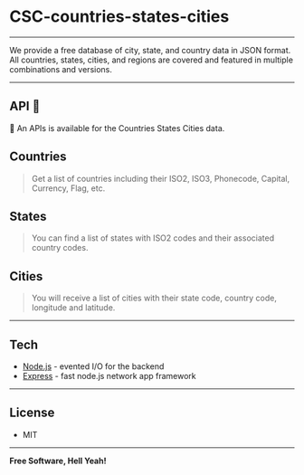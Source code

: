 # CSC-countries-states-cities
---

We provide a free database of city, state, and country data in JSON format. All countries, states, cities, and regions are covered and featured in multiple combinations and versions.

---

## API 🚀
🎉 An APIs is available for the Countries States Cities data.

## Countries
> Get a list of countries including their ISO2, ISO3, Phonecode, Capital, Currency, Flag, etc.

## States
> You can find a list of states with ISO2 codes and their associated country codes.

## Cities
> You will receive a list of cities with their state code, country code, longitude and latitude.
---

## Tech

- [Node.js] - evented I/O for the backend
- [Express] - fast node.js network app framework

---

## License

- MIT

---

**Free Software, Hell Yeah!**

  [node.js]: <http://nodejs.org>
  [express]: <http://expressjs.com>
